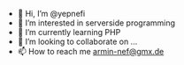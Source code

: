 - 👋 Hi, I’m @yepnefi
- 👀 I’m interested in serverside programming
- 🌱 I’m currently learning PHP
- 💞️ I’m looking to collaborate on ...
- 📫 How to reach me armin-nef@gmx.de

<!---
yepnefi/yepnefi is a ✨ special ✨ repository because its `README.md` (this file) appears on your GitHub profile.
You can click the Preview link to take a look at your changes.
--->
